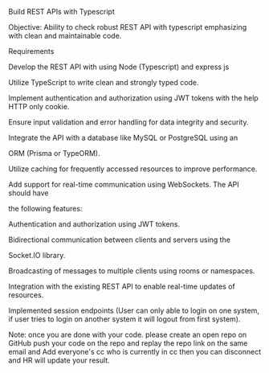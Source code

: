 Build REST APIs with Typescript


Objective: Ability to check robust REST API with typescript emphasizing with clean and maintainable code.


Requirements


Develop the REST API with using Node (Typescript) and express js

Utilize TypeScript to write clean and strongly typed code.

Implement authentication and authorization using JWT tokens with the help HTTP only cookie.

Ensure input validation and error handling for data integrity and security.

Integrate the API with a database like MySQL or PostgreSQL using an

ORM (Prisma or TypeORM).

 Utilize caching for frequently accessed resources to improve performance.



Add support for real-time communication using WebSockets. The API should have

the following features:


Authentication and authorization using JWT tokens.

Bidirectional communication between clients and servers using the

Socket.IO library.

Broadcasting of messages to multiple clients using rooms or namespaces.

Integration with the existing REST API to enable real-time updates of resources.

Implemented session endpoints (User can only able to login on one system, if user tries to login on another system it will logout from first system).


Note: once you are done with your code. please create an open repo on GitHub push your code on the repo and replay the repo link on the same email and  Add everyone's cc who is currently in cc then you can disconnect and HR will update your result. 